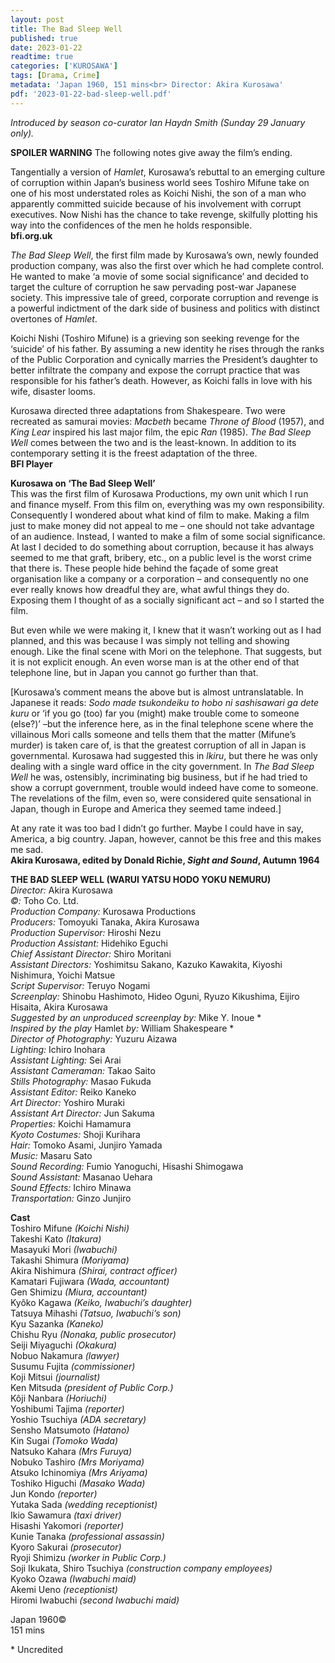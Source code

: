 ```yaml
---
layout: post
title: The Bad Sleep Well
published: true
date: 2023-01-22
readtime: true
categories: ['KUROSAWA']
tags: [Drama, Crime]
metadata: 'Japan 1960, 151 mins<br> Director: Akira Kurosawa'
pdf: '2023-01-22-bad-sleep-well.pdf'
---
```


_Introduced by season co-curator Ian Haydn Smith (Sunday 29 January only)._

**SPOILER WARNING** The following notes give away the film’s ending.

Tangentially a version of _Hamlet_, Kurosawa’s rebuttal to an emerging culture of corruption within Japan’s business world sees Toshiro Mifune take on one of his most understated roles as Koichi Nishi, the son of a man who apparently committed suicide because of his involvement with corrupt executives. Now Nishi has the chance to take revenge, skilfully plotting his way into the confidences of the men he holds responsible.  
**bfi.org.uk**

_The Bad Sleep Well_, the first film made by Kurosawa’s own, newly founded production company, was also the first over which he had complete control. He wanted to make ‘a movie of some social significance’ and decided to target the culture of corruption he saw pervading post-war Japanese society. This impressive tale of greed, corporate corruption and revenge is a powerful indictment of the dark side of business and politics with distinct overtones of _Hamlet_.

Koichi Nishi (Toshiro Mifune) is a grieving son seeking revenge for the ‘suicide’ of his father. By assuming a new identity he rises through the ranks of the Public Corporation and cynically marries the President’s daughter to better infiltrate the company and expose the corrupt practice that was responsible for his father’s death. However, as Koichi falls in love with his wife, disaster looms.

Kurosawa directed three adaptations from Shakespeare. Two were recreated as samurai movies: _Macbeth_ became _Throne of Blood_ (1957), and _King Lear_ inspired his last major film, the epic _Ran_ (1985). _The Bad Sleep Well_ comes between the two and is the least-known. In addition to its contemporary setting it is the freest adaptation of the three.  
**BFI Player**

**Kurosawa on ‘The Bad Sleep Well’**  
This was the first film of Kurosawa Productions, my own unit which I run and finance myself. From this film on, everything was my own responsibility. Consequently I wondered about what kind of film to make. Making a film just to make money did not appeal to me – one should not take advantage of an audience. Instead, I wanted to make a film of some social significance. At last I decided to do something about corruption, because it has always seemed to me that graft, bribery, etc., on a public level is the worst crime that there is. These people hide behind the façade of some great organisation like a company or a corporation – and consequently no one ever really knows how dreadful they are, what awful things they do. Exposing them I thought of as a socially significant act – and so I started the film.

But even while we were making it, I knew that it wasn’t working out as I had planned, and this was because I was simply not telling and showing enough. Like the final scene with Mori on the telephone. That suggests, but it is not explicit enough. An even worse man is at the other end of that telephone line, but in Japan you cannot go further than that.

[Kurosawa’s comment means the above but is almost untranslatable. In Japanese it reads: _Sodo made tsukondeiku to hobo ni sashisawari ga dete kuru_ or ‘if you go (too) far you (might) make trouble come to someone (else?)’ –but the inference here, as in the final telephone scene where the villainous Mori calls someone and tells them that the matter (Mifune’s murder) is taken care of, is that the greatest corruption of all in Japan is governmental. Kurosawa had suggested this in _lkiru_, but there he was only dealing with a single ward office in the city government. In _The Bad Sleep Well_ he was, ostensibly, incriminating big business, but if he had tried to show a corrupt government, trouble would indeed have come to someone. The revelations of the film, even so, were considered quite sensational in Japan, though in Europe and America they seemed tame indeed.]

At any rate it was too bad I didn’t go further. Maybe I could have in say, America, a big country. Japan, however, cannot be this free and this makes me sad.  
**Akira Kurosawa, edited by Donald Richie, _Sight and Sound_, Autumn 1964**  

**THE BAD SLEEP WELL (WARUI YATSU HODO YOKU NEMURU)**  
_Director:_ Akira Kurosawa  
_©:_ Toho Co. Ltd.  
_Production Company:_ Kurosawa Productions  
_Producers:_ Tomoyuki Tanaka, Akira Kurosawa  
_Production Supervisor:_ Hiroshi Nezu  
_Production Assistant:_ Hidehiko Eguchi  
_Chief Assistant Director:_ Shiro Moritani  
_Assistant Directors:_ Yoshimitsu Sakano, Kazuko Kawakita,
Kiyoshi Nishimura, Yoichi Matsue  
_Script Supervisor:_ Teruyo Nogami  
_Screenplay:_ Shinobu Hashimoto, Hideo Oguni, Ryuzo Kikushima,
Eijiro Hisaita, Akira Kurosawa  
_Suggested by an unproduced screenplay by:_ Mike Y. Inoue *  
_Inspired by the play_ Hamlet _by:_ William Shakespeare *  
_Director of Photography:_ Yuzuru Aizawa  
_Lighting:_ Ichiro Inohara  
_Assistant Lighting:_ Sei Arai  
_Assistant Cameraman:_ Takao Saito  
_Stills Photography:_ Masao Fukuda  
_Assistant Editor:_ Reiko Kaneko  
_Art Director:_ Yoshiro Muraki  
_Assistant Art Director:_ Jun Sakuma  
_Properties:_ Koichi Hamamura  
_Kyoto Costumes:_ Shoji Kurihara  
_Hair:_ Tomoko Asami, Junjiro Yamada  
_Music:_ Masaru Sato  
_Sound Recording:_ Fumio Yanoguchi,
Hisashi Shimogawa  
_Sound Assistant:_ Masanao Uehara  
_Sound Effects:_ Ichiro Minawa  
_Transportation:_ Ginzo Junjiro  

**Cast**  
Toshiro Mifune _(Koichi Nishi)_  
Takeshi Kato _(Itakura)_  
Masayuki Mori _(Iwabuchi)_  
Takashi Shimura _(Moriyama)_  
Akira Nishimura _(Shirai, contract officer)_  
Kamatari Fujiwara _(Wada, accountant)_  
Gen Shimizu _(Miura, accountant)_  
Kyôko Kagawa _(Keiko, Iwabuchi’s daughter)_  
Tatsuya Mihashi _(Tatsuo, Iwabuchi’s son)_  
Kyu Sazanka _(Kaneko)_  
Chishu Ryu _(Nonaka, public prosecutor)_  
Seiji Miyaguchi _(Okakura)_  
Nobuo Nakamura _(lawyer)_  
Susumu Fujita _(commissioner)_  
Koji Mitsui _(journalist)_  
Ken Mitsuda _(president of Public Corp.)_  
Kôji Nanbara _(Horiuchi)_  
Yoshibumi Tajima _(reporter)_  
Yoshio Tsuchiya _(ADA secretary)_  
Sensho Matsumoto _(Hatano)_  
Kin Sugai _(Tomoko Wada)_  
Natsuko Kahara _(Mrs Furuya)_  
Nobuko Tashiro _(Mrs Moriyama)_  
Atsuko Ichinomiya _(Mrs Ariyama)_  
Toshiko Higuchi _(Masako Wada)_  
Jun Kondo _(reporter)_  
Yutaka Sada _(wedding receptionist)_  
Ikio Sawamura _(taxi driver)_  
Hisashi Yakomori _(reporter)_  
Kunie Tanaka _(professional assassin)_  
Kyoro Sakurai _(prosecutor)_  
Ryoji Shimizu _(worker in Public Corp.)_  
Soji Ikukata, Shiro Tsuchiya _(construction company employees)_  
Kyoko Ozawa _(Iwabuchi maid)_  
Akemi Ueno _(receptionist)_  
Hiromi Iwabuchi _(second Iwabuchi maid)_  

Japan 1960©  
151 mins  

\* Uncredited  
<!--stackedit_data:
eyJoaXN0b3J5IjpbLTE5NjY5MTU2NDFdfQ==
-->
